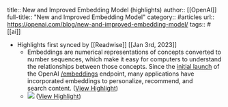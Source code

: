 title:: New and Improved Embedding Model (highlights)
author:: [[OpenAI]]
full-title:: "New and Improved Embedding Model"
category:: #articles
url:: https://openai.com/blog/new-and-improved-embedding-model/
tags:: #[[ai]]

- Highlights first synced by [[Readwise]] [[Jan 3rd, 2023]]
	- Embeddings are numerical representations of concepts converted to number sequences, which make it easy for computers to understand the relationships between those concepts. Since the [initial launch](https://openai.com/blog/introducing-text-and-code-embeddings/) of the OpenAI [/embeddings](https://beta.openai.com/docs/api-reference/embeddings) endpoint, many applications have incorporated embeddings to personalize, recommend, and search content. ([View Highlight](https://read.readwise.io/read/01gnva7r6ke6ywwppxz5jhtg41))
	- ![](https://cdn.openai.com/new-and-improved-embedding-model/draft-20221214a/vectors-1.svg) ([View Highlight](https://read.readwise.io/read/01gnva7vst7kq8rn7w0zhwwrq1))